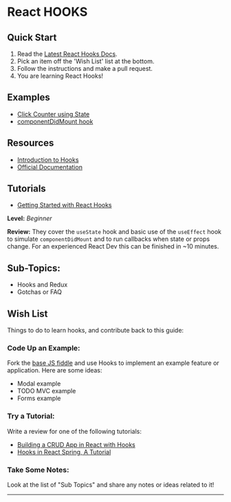 # React HOOKS

## Quick Start
1. Read the [Latest React Hooks Docs][official-docs].
2. Pick an item off the 'Wish List' list at the bottom.
3. Follow the instructions and make a pull request.
4. You are learning React Hooks!

## Examples
 - [Click Counter using State][base-js-fiddle]
 - [componentDidMount hook](https://jsfiddle.net/paradasia/790bp81y/16/)


## Resources
 - [Introduction to Hooks][react-today-and-tomorrow-talk]
 - [Official Documentation][official-docs]


## Tutorials
 - [Getting Started with React Hooks](https://scotch.io/tutorials/getting-started-with-react-hooks)

 **Level:** *Beginner*

 **Review:** They cover the `useState` hook and basic use of the `useEffect`
 hook to simulate `componentDidMount` and to run callbacks when state or props
 change.  For an experienced React Dev this can be finished in ~10 minutes.


## Sub-Topics:
- Hooks and Redux
- Gotchas or FAQ

## Wish List
Things to do to learn hooks, and contribute back to this guide:

### Code Up an Example:
Fork the [base JS fiddle][base-js-fiddle] and use Hooks to implement an
   example feature or application. Here are some ideas:
- Modal example
- TODO MVC example
- Forms example

### Try a Tutorial:
Write a review for one of the following tutorials:
- [Building a CRUD App in React with Hooks](https://www.taniarascia.com/crud-app-in-react-with-hooks/)
- [Hooks in React Spring, A Tutorial](https://medium.com/@drcmda/hooks-in-react-spring-a-tutorial-c6c436ad7ee4)

### Take Some Notes:
Look at the list of "Sub Topics" and share any notes or ideas related to it!

---
[base-js-fiddle]: https://jsfiddle.net/paradasia/790bp81y/7/
[official-docs]: https://reactjs.org/docs/hooks-intro.html
[react-today-and-tomorrow-talk]: https://www.youtube.com/watch?v=dpw9EHDh2bM
